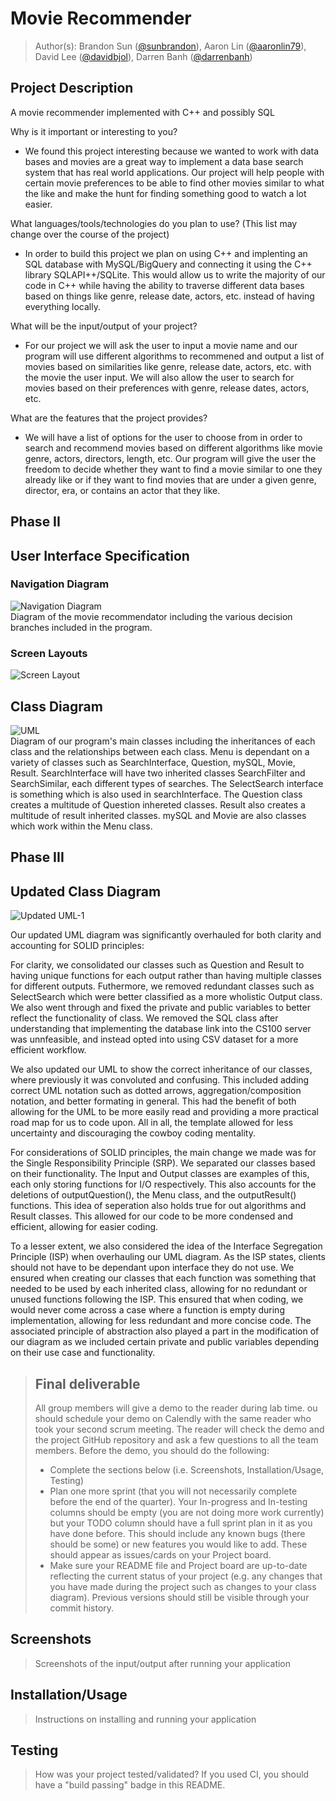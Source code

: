  # Movie Recommender
 
 > Author(s): Brandon Sun ([@sunbrandon](https://github.com/sunbrandon)),
            Aaron Lin ([@aaronlin79](https://github.com/aaronlin79)),
            David Lee ([@davidbjol](https://github.com/davidbjol)),
            Darren Banh ([@darrenbanh](https://github.com/darrenbanh))

## Project Description
   A movie recommender implemented with C++ and possibly SQL

Why is it important or interesting to you?
   * We found this project interesting because we wanted to work with data bases and movies are a great way to implement a data base search system that has real world applications. Our project will help people with certain movie preferences to be able to find other movies similar to what the like and make the hunt for finding something good to watch a lot easier.

What languages/tools/technologies do you plan to use? (This list may change over the course of the project)
   * In order to build this project we plan on using C++ and implenting an SQL database with MySQL/BigQuery and connecting it using the C++ library SQLAPI++/SQLite. This would allow us to write the majority of our code in C++ while having the ability to traverse different data bases based on things like genre, release date, actors, etc. instead of having everything locally.

What will be the input/output of your project?
   * For our project we will ask the user to input a movie name and our program will use different algorithms to recommened and output a list of movies based on similarities like genre, release date, actors, etc. with the movie the user input. We will also allow the user to search for movies based on their preferences with genre, release dates, actors, etc.

What are the features that the project provides?
   * We will have a list of options for the user to choose from in order to search and recommend movies based on different algorithms like movie genre, actors, directors, length, etc. Our program will give the user the freedom to decide whether they want to find a movie similar to one they already like or if they want to find movies that are under a given genre, director, era, or contains an actor that they like.
 
   ## Phase II
## User Interface Specification

### Navigation Diagram
   ![Navigation Diagram](https://github.com/cs100/final-project-dlee486-alin166-bsun045-dbanh007/assets/132787942/4d1fc0d3-ea6f-41cb-8b31-4cb562996b95)\
Diagram of the movie recommendator including the various decision branches included in the program.

### Screen Layouts
  ![Screen Layout](https://github.com/cs100/final-project-dlee486-alin166-bsun045-dbanh007/assets/132787942/4c011715-91de-4117-b55f-5f34e1759e5f)

## Class Diagram
   ![UML](https://github.com/cs100/final-project-dlee486-alin166-bsun045-dbanh007/assets/132787942/04c09e43-991f-4cb1-b012-b98da62f8311)\
Diagram of our program's main classes including the inheritances of each class and the relationships between each class.  Menu is dependant on a variety of classes such as SearchInterface, Question, mySQL, Movie, Result.  SearchInterface will have two inherited classes SearchFilter and SearchSimilar, each different types of searches.  The SelectSearch interface is something which is also used in searchInterface.  The Question class creates a multitude of Question inhereted classes.  Result also creates a multitude of result inherited classes.  mySQL and Movie are also classes which work within the Menu class. 

 
## Phase III

## Updated Class Diagram
   ![Updated UML-1](https://github.com/cs100/final-project-dlee486-alin166-bsun045-dbanh007/assets/132787942/39cd94f5-8acf-42e9-9124-636085437edf)

Our updated UML diagram was significantly overhauled for both clarity and accounting for SOLID principles:

For clarity, we consolidated our classes such as Question and Result to having unique functions for each output rather than having multiple classes for different outputs.  Futhermore, we removed redundant classes such as SelectSearch which were better classified as a more wholistic Output class.  We also went through and fixed the private and public variables to better reflect the functionality of class.  We removed the SQL class after understanding that implementing the database link into the CS100 server was unnfeasible, and instead opted into using CSV dataset for a more efficient workflow.  

We also updated our UML to show the correct inheritance of our classes, where previously it was convoluted and confusing.  This included adding correct UML notation such as dotted arrows, aggregation/composition notation, and better formating in general.  This had the benefit of both allowing for the UML to be more easily read and providing a more practical road map for us to code upon.  All in all, the template allowed for less uncertainty and discouraging the cowboy coding mentality.

For considerations of SOLID principles, the main change we made was for the Single Responsibility Principle (SRP).  We separated our classes based on their functionality.  The Input and Output classes are examples of this, each only storing functions for I/O respectively.  This also accounts for the deletions of outputQuestion(), the Menu class, and the outputResult() functions.  This idea of seperation also holds true for out algorithms and Result classes.  This allowed for our code to be more condensed and efficient, allowing for easier coding.

To a lesser extent, we also considered the idea of the Interface Segregation Principle (ISP) when overhauling our UML diagram.  As the ISP states, clients should not have to be dependant upon interface they do not use.  We ensured when creating our classes that each function was something that needed to be used by each inherited class, allowing for no redundant or unused functions following the ISP.  This ensured that when coding, we would never come across a case where a function is empty during implementation, allowing for less redundant and more concise code.  The associated principle of abstraction also played a part in the modification of our diagram as we included certain private and public variables depending on their use case and functionality. 

 > ## Final deliverable
 > All group members will give a demo to the reader during lab time. ou should schedule your demo on Calendly with the same reader who took your second scrum meeting. The reader will check the demo and the project GitHub repository and ask a few questions to all the team members. 
 > Before the demo, you should do the following:
 > * Complete the sections below (i.e. Screenshots, Installation/Usage, Testing)
 > * Plan one more sprint (that you will not necessarily complete before the end of the quarter). Your In-progress and In-testing columns should be empty (you are not doing more work currently) but your TODO column should have a full sprint plan in it as you have done before. This should include any known bugs (there should be some) or new features you would like to add. These should appear as issues/cards on your Project board.
 > * Make sure your README file and Project board are up-to-date reflecting the current status of your project (e.g. any changes that you have made during the project such as changes to your class diagram). Previous versions should still be visible through your commit history. 
 
 ## Screenshots
 > Screenshots of the input/output after running your application
 ## Installation/Usage
 > Instructions on installing and running your application
 ## Testing
 > How was your project tested/validated? If you used CI, you should have a "build passing" badge in this README.
 
